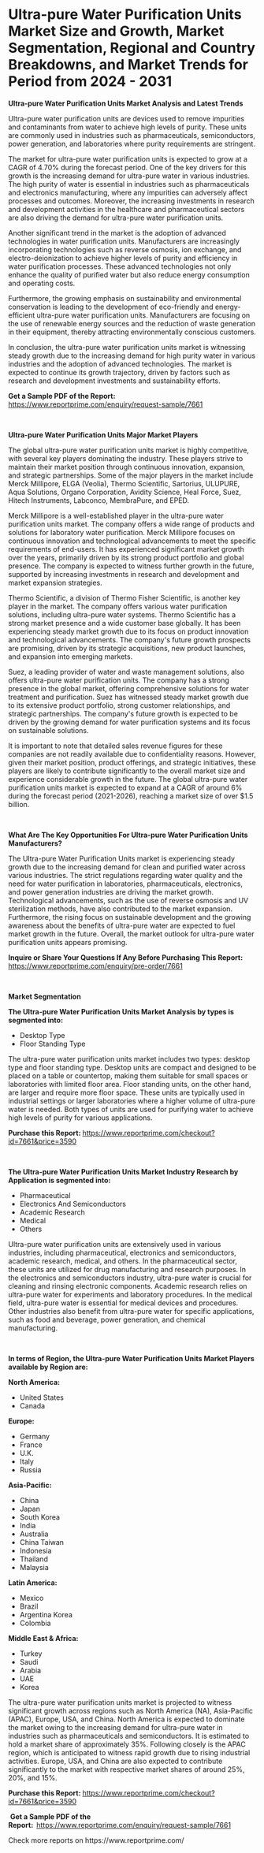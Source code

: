 <p><h1>Ultra-pure Water Purification Units Market Size and Growth, Market Segmentation, Regional and Country Breakdowns, and Market Trends for Period from 2024 -  2031</h1></p><p><strong>Ultra-pure Water Purification Units Market Analysis and Latest Trends</strong></p>
<p><p>Ultra-pure water purification units are devices used to remove impurities and contaminants from water to achieve high levels of purity. These units are commonly used in industries such as pharmaceuticals, semiconductors, power generation, and laboratories where purity requirements are stringent.</p><p>The market for ultra-pure water purification units is expected to grow at a CAGR of 4.70% during the forecast period. One of the key drivers for this growth is the increasing demand for ultra-pure water in various industries. The high purity of water is essential in industries such as pharmaceuticals and electronics manufacturing, where any impurities can adversely affect processes and outcomes. Moreover, the increasing investments in research and development activities in the healthcare and pharmaceutical sectors are also driving the demand for ultra-pure water purification units.</p><p>Another significant trend in the market is the adoption of advanced technologies in water purification units. Manufacturers are increasingly incorporating technologies such as reverse osmosis, ion exchange, and electro-deionization to achieve higher levels of purity and efficiency in water purification processes. These advanced technologies not only enhance the quality of purified water but also reduce energy consumption and operating costs.</p><p>Furthermore, the growing emphasis on sustainability and environmental conservation is leading to the development of eco-friendly and energy-efficient ultra-pure water purification units. Manufacturers are focusing on the use of renewable energy sources and the reduction of waste generation in their equipment, thereby attracting environmentally conscious customers.</p><p>In conclusion, the ultra-pure water purification units market is witnessing steady growth due to the increasing demand for high purity water in various industries and the adoption of advanced technologies. The market is expected to continue its growth trajectory, driven by factors such as research and development investments and sustainability efforts.</p></p>
<p><strong>Get a Sample PDF of the Report:&nbsp;</strong> <a href="https://www.reportprime.com/enquiry/request-sample/7661">https://www.reportprime.com/enquiry/request-sample/7661</a></p>
<p>&nbsp;</p>
<p><strong>Ultra-pure Water Purification Units Major Market Players</strong></p>
<p><p>The global ultra-pure water purification units market is highly competitive, with several key players dominating the industry. These players strive to maintain their market position through continuous innovation, expansion, and strategic partnerships. Some of the major players in the market include Merck Millipore, ELGA (Veolia), Thermo Scientific, Sartorius, ULUPURE, Aqua Solutions, Organo Corporation, Avidity Science, Heal Force, Suez, Hitech Instruments, Labconco, MembraPure, and EPED.</p><p>Merck Millipore is a well-established player in the ultra-pure water purification units market. The company offers a wide range of products and solutions for laboratory water purification. Merck Millipore focuses on continuous innovation and technological advancements to meet the specific requirements of end-users. It has experienced significant market growth over the years, primarily driven by its strong product portfolio and global presence. The company is expected to witness further growth in the future, supported by increasing investments in research and development and market expansion strategies.</p><p>Thermo Scientific, a division of Thermo Fisher Scientific, is another key player in the market. The company offers various water purification solutions, including ultra-pure water systems. Thermo Scientific has a strong market presence and a wide customer base globally. It has been experiencing steady market growth due to its focus on product innovation and technological advancements. The company's future growth prospects are promising, driven by its strategic acquisitions, new product launches, and expansion into emerging markets.</p><p>Suez, a leading provider of water and waste management solutions, also offers ultra-pure water purification units. The company has a strong presence in the global market, offering comprehensive solutions for water treatment and purification. Suez has witnessed steady market growth due to its extensive product portfolio, strong customer relationships, and strategic partnerships. The company's future growth is expected to be driven by the growing demand for water purification systems and its focus on sustainable solutions.</p><p>It is important to note that detailed sales revenue figures for these companies are not readily available due to confidentiality reasons. However, given their market position, product offerings, and strategic initiatives, these players are likely to contribute significantly to the overall market size and experience considerable growth in the future. The global ultra-pure water purification units market is expected to expand at a CAGR of around 6% during the forecast period (2021-2026), reaching a market size of over $1.5 billion.</p></p>
<p>&nbsp;</p>
<p><strong>What Are The Key Opportunities For Ultra-pure Water Purification Units Manufacturers?</strong></p>
<p><p>The Ultra-pure Water Purification Units market is experiencing steady growth due to the increasing demand for clean and purified water across various industries. The strict regulations regarding water quality and the need for water purification in laboratories, pharmaceuticals, electronics, and power generation industries are driving the market growth. Technological advancements, such as the use of reverse osmosis and UV sterilization methods, have also contributed to the market expansion. Furthermore, the rising focus on sustainable development and the growing awareness about the benefits of ultra-pure water are expected to fuel market growth in the future. Overall, the market outlook for ultra-pure water purification units appears promising.</p></p>
<p><strong>Inquire or Share Your Questions If Any Before Purchasing This Report:</strong> <a href="https://www.reportprime.com/enquiry/pre-order/7661">https://www.reportprime.com/enquiry/pre-order/7661</a></p>
<p>&nbsp;</p>
<p><strong>Market Segmentation</strong></p>
<p><strong>The Ultra-pure Water Purification Units Market Analysis by types is segmented into:</strong></p>
<p><ul><li>Desktop Type</li><li>Floor Standing Type</li></ul></p>
<p><p>The ultra-pure water purification units market includes two types: desktop type and floor standing type. Desktop units are compact and designed to be placed on a table or countertop, making them suitable for small spaces or laboratories with limited floor area. Floor standing units, on the other hand, are larger and require more floor space. These units are typically used in industrial settings or larger laboratories where a higher volume of ultra-pure water is needed. Both types of units are used for purifying water to achieve high levels of purity for various applications.</p></p>
<p><strong>Purchase this Report:&nbsp;</strong><a href="https://www.reportprime.com/checkout?id=7661&price=3590">https://www.reportprime.com/checkout?id=7661&price=3590</a></p>
<p>&nbsp;</p>
<p><strong>The Ultra-pure Water Purification Units Market Industry Research by Application is segmented into:</strong></p>
<p><ul><li>Pharmaceutical</li><li>Electronics And Semiconductors</li><li>Academic Research</li><li>Medical</li><li>Others</li></ul></p>
<p><p>Ultra-pure water purification units are extensively used in various industries, including pharmaceutical, electronics and semiconductors, academic research, medical, and others. In the pharmaceutical sector, these units are utilized for drug manufacturing and research purposes. In the electronics and semiconductors industry, ultra-pure water is crucial for cleaning and rinsing electronic components. Academic research relies on ultra-pure water for experiments and laboratory procedures. In the medical field, ultra-pure water is essential for medical devices and procedures. Other industries also benefit from ultra-pure water for specific applications, such as food and beverage, power generation, and chemical manufacturing.</p></p>
<p>&nbsp;</p>
<p><strong>In terms of Region, the Ultra-pure Water Purification Units Market Players available by Region are:</strong></p>
<p>
    <p> <strong> North America: </strong>
        <ul>
            <li>United States</li>
            <li>Canada</li>
        </ul>
        </p> 
    <p> <strong> Europe: </strong>
        <ul>
            <li>Germany</li>
            <li>France</li>
            <li>U.K.</li>
            <li>Italy</li>
            <li>Russia</li>
        </ul>
        </p> 
    <p> <strong> Asia-Pacific: </strong>
        <ul>
            <li>China</li>
            <li>Japan</li>
            <li>South Korea</li>
            <li>India</li>
            <li>Australia</li>
            <li>China Taiwan</li>
            <li>Indonesia</li>
            <li>Thailand</li>
            <li>Malaysia</li>
        </ul>
        </p> 
    <p> <strong> Latin America: </strong>
        <ul>
            <li>Mexico</li>
            <li>Brazil</li>
            <li>Argentina Korea</li>
            <li>Colombia</li>
        </ul>
        </p> 
    <p> <strong> Middle East & Africa: </strong>
        <ul>
            <li>Turkey</li>
            <li>Saudi</li>
            <li>Arabia</li>
            <li>UAE</li>
            <li>Korea</li>
        </ul>
    </p>
    </p>
<p><p>The ultra-pure water purification units market is projected to witness significant growth across regions such as North America (NA), Asia-Pacific (APAC), Europe, USA, and China. North America is expected to dominate the market owing to the increasing demand for ultra-pure water in industries such as pharmaceuticals and semiconductors. It is estimated to hold a market share of approximately 35%. Following closely is the APAC region, which is anticipated to witness rapid growth due to rising industrial activities. Europe, USA, and China are also expected to contribute significantly to the market with respective market shares of around 25%, 20%, and 15%.</p></p>
<p><strong>Purchase this Report: </strong><a href="https://www.reportprime.com/checkout?id=7661&price=3590">https://www.reportprime.com/checkout?id=7661&price=3590</a></p>
<p>&nbsp;<strong>Get a Sample PDF of the Report:&nbsp;&nbsp;</strong><a href="https://www.reportprime.com/enquiry/request-sample/7661">https://www.reportprime.com/enquiry/request-sample/7661</a></p>
<p><strong></strong></p>
<p>Check more reports on https://www.reportprime.com/</p>
